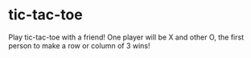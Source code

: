 # tic-tac-toe

Play tic-tac-toe with a friend! One player will be X and other O, the first person to
make a row or column of 3 wins!
